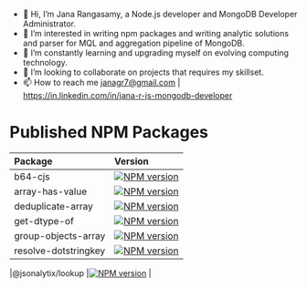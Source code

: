 - 👋 Hi, I’m Jana Rangasamy, a Node.js developer and MongoDB Developer Administrator.
- 👀 I’m interested in writing npm packages and writing analytic solutions and parser for MQL and aggregation pipeline of MongoDB.
- 🌱 I’m constantly learning and upgrading myself on evolving computing technology. 
- 💞️ I’m looking to collaborate on projects that requires my skillset.
- 📫 How to reach me janagr7@gmail.com | https://in.linkedin.com/in/jana-r-js-mongodb-developer 

# Published NPM Packages
|Package                   | Version                                                                                                          |
|:-------------------------|:-----------------------------------------------------------------------------------------------------------------|
|b64-cjs                   |[![NPM version](https://img.shields.io/npm/v/b64-cjs.svg)](https://www.npmjs.com/package/b64-cjs)                 |
|array-has-value           |[![NPM version](https://img.shields.io/npm/v/array-has-value.svg)](https://www.npmjs.com/package/array-has-value) |
|deduplicate-array         |[![NPM version](https://img.shields.io/npm/v/deduplicate-array.svg)](https://www.npmjs.com/package/deduplicate-array)                                                                                                                            |
|get-dtype-of              |[![NPM version](https://img.shields.io/npm/v/get-dtype-of.svg)](https://www.npmjs.com/package/get-dtype-of)|
|group-objects-array       |[![NPM version](https://img.shields.io/npm/v/group-objects-array.svg)](https://www.npmjs.com/package/group-objects-array)                                                                                                                          |
|resolve-dotstringkey      |[![NPM version](https://img.shields.io/npm/v/resolve-dotstringkey.svg)](https://www.npmjs.com/package/resolve-dotstringkey)                                                                                                                         |

|@jsonalytix/lookup      |[![NPM version](https://img.shields.io/npm/v/@jsonalytix/lookup.svg)](https://www.npmjs.com/package/@jsonalytix/lookup)                                                                                                                         |


<!---
grjan7/grjan7 is a ✨ special ✨ repository because its `README.md` (this file) appears on your GitHub profile.
You can click the Preview link to take a look at your changes.
--->
